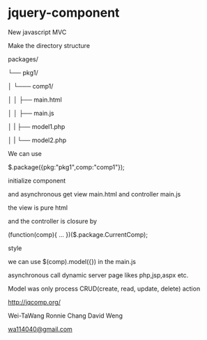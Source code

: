 jquery-component
=================

New javascript MVC

Make the directory structure

packages/

└── pkg1/ 

│   └─── comp1/

│   │   ├── main.html

│   │   ├── main.js

│   |   ├── model1.php

│   |   └── model2.php

We can use 

$.package({pkg:"pkg1",comp:"comp1"}); 

initialize component

and asynchronous get view main.html and controller main.js

the view is pure html

and the controller is closure by

(function(comp){
     ...
})($.package.CurrentComp);

style

we can use $(comp).model({}) in the main.js

asynchronous call dynamic server page likes php,jsp,aspx etc.

Model was only process CRUD(create, read, update, delete) action

http://jqcomp.org/

Wei-TaWang
Ronnie Chang
David Weng

wa114040@gmail.com
